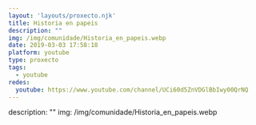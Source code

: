 ```yaml
---
layout: 'layouts/proxecto.njk'
title: Historia en papeis
description: ""
img: /img/comunidade/Historia_en_papeis.webp
date: 2019-03-03 17:58:18
platform: youtube
type: proxecto
tags:
  - youtube
redes:
  youtube: https://www.youtube.com/channel/UCi60d5ZnVDGlBbIwy00QrNQ
---
```

description: ""
img: /img/comunidade/Historia_en_papeis.webp
